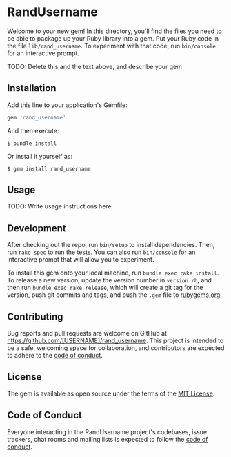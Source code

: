 # RandUsername

Welcome to your new gem! In this directory, you'll find the files you need to be able to package up your Ruby library into a gem. Put your Ruby code in the file `lib/rand_username`. To experiment with that code, run `bin/console` for an interactive prompt.

TODO: Delete this and the text above, and describe your gem

## Installation

Add this line to your application's Gemfile:

```ruby
gem 'rand_username'
```

And then execute:

    $ bundle install

Or install it yourself as:

    $ gem install rand_username

## Usage

TODO: Write usage instructions here

## Development

After checking out the repo, run `bin/setup` to install dependencies. Then, run `rake spec` to run the tests. You can also run `bin/console` for an interactive prompt that will allow you to experiment.

To install this gem onto your local machine, run `bundle exec rake install`. To release a new version, update the version number in `version.rb`, and then run `bundle exec rake release`, which will create a git tag for the version, push git commits and tags, and push the `.gem` file to [rubygems.org](https://rubygems.org).

## Contributing

Bug reports and pull requests are welcome on GitHub at https://github.com/[USERNAME]/rand_username. This project is intended to be a safe, welcoming space for collaboration, and contributors are expected to adhere to the [code of conduct](https://github.com/[USERNAME]/rand_username/blob/master/CODE_OF_CONDUCT.md).


## License

The gem is available as open source under the terms of the [MIT License](https://opensource.org/licenses/MIT).

## Code of Conduct

Everyone interacting in the RandUsername project's codebases, issue trackers, chat rooms and mailing lists is expected to follow the [code of conduct](https://github.com/[USERNAME]/rand_username/blob/master/CODE_OF_CONDUCT.md).
